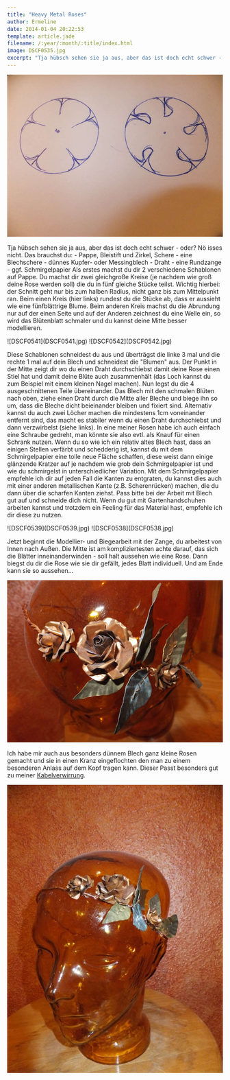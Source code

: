 ```yaml
---
title: "Heavy Metal Roses"
author: Ermeline
date: 2014-01-04 20:22:53
template: article.jade
filename: /:year/:month/:title/index.html
image: DSCF0535.jpg
excerpt: "Tja hübsch sehen sie ja aus, aber das ist doch echt schwer - oder?\r\nNö isses nicht."
---
```


![DSCF0535](DSCF0535.jpg)

Tja hübsch sehen sie ja aus, aber das ist doch echt schwer - oder? Nö
isses nicht. Das brauchst du: - Pappe, Bleistift und Zirkel, Schere -
eine Blechschere - dünnes Kupfer- oder Messingblech - Draht - eine
Rundzange - ggf. Schmirgelpapier Als erstes machst du dir 2 verschiedene
Schablonen auf Pappe. Du machst dir zwei gleichgroße Kreise (je nachdem
wie groß deine Rose werden soll) die du in fünf gleiche Stücke teilst.
Wichtig hierbei: der Schnitt geht nur bis zum halben Radius, nicht ganz
bis zum Mittelpunkt ran. Beim einen Kreis (hier links) rundest du die
Stücke ab, dass er aussieht wie eine fünfblättrige Blume. Beim anderen
Kreis machst du die Abrundung nur auf der einen Seite und auf der
Anderen zeichnest du eine Welle ein, so wird das Blütenblatt schmaler
und du kannst deine Mitte besser modellieren.

<div id='slides' class='slideshow'>
![DSCF0541](DSCF0541.jpg)
![DSCF0542](DSCF0542.jpg)
</div>

Diese Schablonen schneidest du aus und überträgst die linke 3 mal und
die rechte 1 mal auf dein Blech und schneidest die "Blumen" aus. Der
Punkt in der Mitte zeigt dir wo du einen Draht durchschiebst damit deine
Rose einen Stiel hat und damit deine Blüte auch zusammenhält (das Loch
kannst du zum Beispiel mit einem kleinen Nagel machen). Nun legst du die
4 ausgeschnittenen Teile übereinander. Das Blech mit den schmalen Blüten
nach oben, ziehe einen Draht durch die Mitte aller Bleche und biege ihn
so um, dass die Bleche dicht beieinander bleiben und fixiert sind.
Alternativ kannst du auch zwei Löcher machen die mindestens 1cm
voneinander entfernt sind, das macht es stabiler wenn du einen Draht
durchschiebst und dann verzwirbelst (siehe links). In eine meiner Rosen
habe ich auch einfach eine Schraube gedreht, man könnte sie also evtl.
als Knauf für einen Schrank nutzen. Wenn du so wie ich ein relativ altes
Blech hast, dass an einigen Stellen verfärbt und schedderig ist, kannst
du mit dem Schmirgelpapier eine tolle neue Fläche schaffen, diese weist
dann einige glänzende Kratzer auf je nachdem wie grob dein
Schmirgelpapier ist und wie du schmirgelst in unterschiedlicher
Variation. Mit dem Schmirgelpapier empfehle ich dir auf jeden Fall die
Kanten zu entgraten, du kannst dies auch mit einer anderen metallischen
Kante (z.B. Scherenrücken) machen, die du dann über die scharfen Kanten
ziehst. Pass bitte bei der Arbeit mit Blech gut auf und schneide dich
nicht. Wenn du gut mit Gartenhandschuhen arbeiten kannst und trotzdem
ein Feeling für das Material hast, empfehle ich dir diese zu nutzen.

<div id='slides' class='slideshow'>
![DSCF0539](DSCF0539.jpg)
![DSCF0538](DSCF0538.jpg)
</div>

Jetzt beginnt die Modellier- und Biegearbeit mit der Zange, du arbeitest
von Innen nach Außen. Die Mitte ist am kompliziertesten achte darauf,
das sich die Blätter inneinanderwinden - soll halt aussehen wie eine
Rose. Dann biegst du dir die Rose wie sie dir gefällt, jedes Blatt
individuell. Und am Ende kann sie so aussehen...

![DSCF0499](DSCF0499.jpg)

Ich habe mir auch aus besonders dünnem Blech ganz kleine Rosen gemacht
und sie in einen Kranz eingeflochten den man zu einem besonderen Anlass
auf dem Kopf tragen kann. Dieser Passt besonders gut zu meiner
[Kabelverwirrung](http://flauschiversum.de/2014/04/282/ "Kabelverwirrung").

![DSCF0498](DSCF0498-e1423508821382.jpg)
